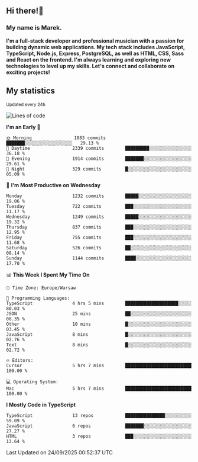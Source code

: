 ## Hi there!👋 ##
### My name is Marek. ###

**I'm a full-stack developer and professional musician with a passion for building dynamic web applications. My tech stack includes JavaScript, TypeScript, Node.js, Express, PostgreSQL, as well as HTML, CSS, Sass and React on the frontend. I'm always learning and exploring new technologies to level up my skills. Let's connect and collaborate on exciting projects!**

## My statistics ##
<sub>Updated every 24h</sub>
<!--START_SECTION:waka-->
![Lines of code](https://img.shields.io/badge/From%20Hello%20World%20I%27ve%20Written-6.3%20million%20lines%20of%20code-blue)

**I'm an Early 🐤** 

```text
🌞 Morning                1883 commits        ███████░░░░░░░░░░░░░░░░░░   29.13 % 
🌆 Daytime                2339 commits        █████████░░░░░░░░░░░░░░░░   36.18 % 
🌃 Evening                1914 commits        ███████░░░░░░░░░░░░░░░░░░   29.61 % 
🌙 Night                  329 commits         █░░░░░░░░░░░░░░░░░░░░░░░░   05.09 % 
```
📅 **I'm Most Productive on Wednesday** 

```text
Monday                   1232 commits        █████░░░░░░░░░░░░░░░░░░░░   19.06 % 
Tuesday                  722 commits         ███░░░░░░░░░░░░░░░░░░░░░░   11.17 % 
Wednesday                1249 commits        █████░░░░░░░░░░░░░░░░░░░░   19.32 % 
Thursday                 837 commits         ███░░░░░░░░░░░░░░░░░░░░░░   12.95 % 
Friday                   755 commits         ███░░░░░░░░░░░░░░░░░░░░░░   11.68 % 
Saturday                 526 commits         ██░░░░░░░░░░░░░░░░░░░░░░░   08.14 % 
Sunday                   1144 commits        ████░░░░░░░░░░░░░░░░░░░░░   17.70 % 
```


📊 **This Week I Spent My Time On** 

```text
🕑︎ Time Zone: Europe/Warsaw

💬 Programming Languages: 
TypeScript               4 hrs 5 mins        ████████████████████░░░░░   80.03 % 
JSON                     25 mins             ██░░░░░░░░░░░░░░░░░░░░░░░   08.35 % 
Other                    10 mins             █░░░░░░░░░░░░░░░░░░░░░░░░   03.45 % 
JavaScript               8 mins              █░░░░░░░░░░░░░░░░░░░░░░░░   02.76 % 
Text                     8 mins              █░░░░░░░░░░░░░░░░░░░░░░░░   02.72 % 

🔥 Editors: 
Cursor                   5 hrs 7 mins        █████████████████████████   100.00 % 

💻 Operating System: 
Mac                      5 hrs 7 mins        █████████████████████████   100.00 % 
```

**I Mostly Code in TypeScript** 

```text
TypeScript               13 repos            ███████████████░░░░░░░░░░   59.09 % 
JavaScript               6 repos             ███████░░░░░░░░░░░░░░░░░░   27.27 % 
HTML                     3 repos             ███░░░░░░░░░░░░░░░░░░░░░░   13.64 % 
```




 Last Updated on 24/09/2025 00:52:37 UTC
<!--END_SECTION:waka-->

<!--
**MarekSax/MarekSax** is a ✨ _special_ ✨ repository because its `README.md` (this file) appears on your GitHub profile.

Here are some ideas to get you started:

- 🔭 I’m currently working on ...
- 🌱 I’m currently learning ...
- 👯 I’m looking to collaborate on ...
- 🤔 I’m looking for help with ...
- 💬 Ask me about ...
- 📫 How to reach me: ...
- 😄 Pronouns: ...
- ⚡ Fun fact: ...
-->

